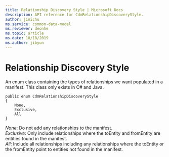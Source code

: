 ```yaml
---
title: Relationship Discovery Style | Microsoft Docs
description: API reference for CdmRelationshipDiscoveryStyle.
author: jinichu
ms.service: common-data-model
ms.reviewer: deonhe 
ms.topic: article
ms.date: 10/18/2019
ms.author: jibyun
---
```


# Relationship Discovery Style

An enum class containing the types of relationships we want populated in a manifest. This class only exists in C# and Java.

```
public enum CdmRelationshipDiscoveryStyle
{
    None,       
    Exclusive,       
    All         
}               
```

*None*: Do not add any relationships to the manifest.<br/>
*Exclusive*: Only include relationships where the toEntity and fromEntity are entities found in the manifest.<br/>
*All*: Include all relationships including any relationships where the toEntity or the fromEntity point to entities not found in the manifest.